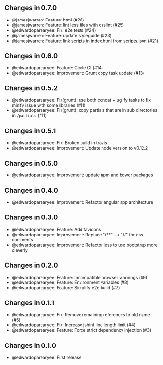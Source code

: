 ## Changes in 0.7.0

 * @jamesjwarren: Feature: html (#26)
 * @jamesjwarren: Feature: lint less files with csslint (#25)
 * @edwardoparearyee: Fix: e2e tests (#24)
 * @jamesjwarren: Feature: update styleguide (#23)
 * @jamesjwarren: Feature: link scripts in index.html from scripts.json (#21)

## Changes in 0.6.0

 * @edwardoparearyee: Feature: Circle CI (#14)
 * @edwardoparearyee: Improvement: Grunt copy task update (#13)

## Changes in 0.5.2

 * @edwardoparearyee: Fix(grunt): use both concat + uglify tasks to fix minify issue with some libraries (#11)
 * @edwardoparearyee: Fix(grunt): copy partials that are in sub directories in `/partials` (#11)

## Changes in 0.5.1

 * @edwardoparearyee: Fix: Broken build in travis
 * @edwardoparearyee: Improvement: Update node version to v0.12.2

## Changes in 0.5.0

 * @edwardoparearyee: Improvement: update npm and bower packages

## Changes in 0.4.0

 * @edwardoparearyee: Improvement: Refactor angular app architecture

## Changes in 0.3.0

 * @edwardoparearyee: Feature: Add favicons
 * @edwardoparearyee: Improvement: Replace "/**" --> "//" for css comments
 * @edwardoparearyee: Improvement: Refactor less to use bootstrap more cleverly


## Changes in 0.2.0

 * @edwardoparearyee: Feature: Incompatible browser warnings (#9)
 * @edwardoparearyee: Feature: Environment variables (#8)
 * @edwardoparearyee: Feature: Simplify e2e build (#7)

## Changes in 0.1.1

 * @edwardoparearyee: Fix: Remove remaining references to old name (#5)
 * @edwardoparearyee: Fix: Increase jshint line length limit (#4)
 * @edwardoparearyee: Feature: Force strict dependency injection (#3)

## Changes in 0.1.0

 * @edwardoparearyee: First release
